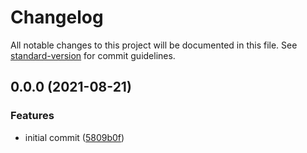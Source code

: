 # Changelog

All notable changes to this project will be documented in this file. See [standard-version](https://github.com/conventional-changelog/standard-version) for commit guidelines.

## 0.0.0 (2021-08-21)

### Features

- initial commit ([5809b0f](https://github.com/mIaborde/ng-new/commit/5809b0fb04bfae55d1796d2299bbc053cf32f9a5))
